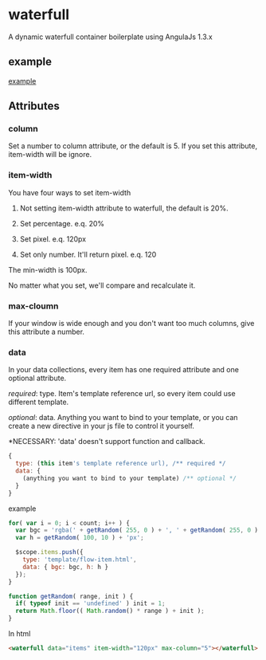 # waterfull
A dynamic waterfull container boilerplate using AngulaJs 1.3.x

## example
[example](http://plnkr.co/edit/psGtgDMKztoLJYDktDEQ?p=preview)

## Attributes
### column
Set a number to column attribute, or the default is 5.
If you set this attribute, item-width will be ignore.

### item-width
You have four ways to set item-width

1. Not setting item-width attribute to waterfull, the default is 20%.

2. Set percentage.  e.q. 20%

3. Set pixel.  e.q. 120px

4. Set only number. It'll return pixel.  e.q. 120

The min-width is 100px. 

No matter what you set, we'll compare and recalculate it.

### max-cloumn
If your window is wide enough and you don't want too much columns, give this attribute a number.

### data
In your data collections, every item has one required attribute and one optional attribute.

*required*: type. Item's template reference url, so every item could use different template.

*optional*: data. Anything you want to bind to your template, or you can create a new directive in your js file to control it yourself. 

*NECESSARY: 'data' doesn't support function and callback.
```javascript
{
  type: (this item's template reference url), /** required */
  data: {
    (anything you want to bind to your template) /** optional */
  }
}
```

example
```javascript
for( var i = 0; i < count; i++ ) {
  var bgc = 'rgba(' + getRandom( 255, 0 ) + ', ' + getRandom( 255, 0 ) + ', ' + getRandom( 255, 0 ) + ', ' + getRandom( 100, 0 ) / 100 + ')';
  var h = getRandom( 100, 10 ) + 'px';

  $scope.items.push({
    type: 'template/flow-item.html', 
    data: { bgc: bgc, h: h }
  });
}

function getRandom( range, init ) {
  if( typeof init == 'undefined' ) init = 1;
  return Math.floor(( Math.random() * range ) + init );
}
```
In html
```html
<waterfull data="items" item-width="120px" max-column="5"></waterfull>
```
